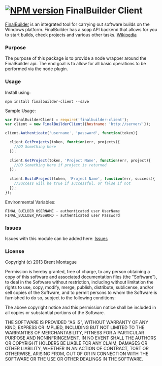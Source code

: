 [![NPM version](https://badge.fury.io/js/finalbuilder-client.png)](http://badge.fury.io/js/finalbuilder-client)
FinalBuilder Client
====================

[FinalBuilder](http://www.finalbuilder.com/) is an integrated tool for carrying out software builds on the 
Windows platform.  FinalBuilder has a soap API backend that allows for you to start builds, check projects
and various other tasks.
[Wikipedia](http://en.wikipedia.org/wiki/FinalBuilder)

### Purpose
The purpose of this package is to provide a node wrapper around the FinalBuilder api. The end goal is to allow 
for all basic operations to be performed via the node plugin.

### Usage

Install using: 
```
npm install finalbuilder-client --save
```

Sample Usage:
``` js
var FinalBuilderClient = require('finalbuilder-client');
var client = new FinalBuilderClient({hostname: 'http://server/'});

client.Authenticate('username', 'password', function(token){

  client.GetProjects(token, function(err, projects){
    //DO Something here
  });
  
  client.GetProject(token, 'Project Name', function(err, project){
    //DO Something here if project is returned
  });
  
  client.BuildProject(token, 'Project Name', function(err, success){
    //Success will be true if successful, or false if not
  });
});

```

Environmental Variables:
```
FINAL_BUILDER_USERNAME - authenticated user UserName
FINAL_BUILDER_PASSWORD - authenticated user Password 
```

### Issues
Issues with this module can be added here: [Issues](https://github.com/bigbam505/finalbuilder-client/issues)


### License

Copyright (c) 2013 Brent Montague

Permission is hereby granted, free of charge, to any person obtaining a copy of this software and associated documentation files (the "Software"), to deal in the Software without restriction, including without limitation the rights to use, copy, modify, merge, publish, distribute, sublicense, and/or sell copies of the Software, and to permit persons to whom the Software is furnished to do so, subject to the following conditions:

The above copyright notice and this permission notice shall be included in all copies or substantial portions of the Software.

THE SOFTWARE IS PROVIDED "AS IS", WITHOUT WARRANTY OF ANY KIND, EXPRESS OR IMPLIED, INCLUDING BUT NOT LIMITED TO THE WARRANTIES OF MERCHANTABILITY, FITNESS FOR A PARTICULAR PURPOSE AND NONINFRINGEMENT. IN NO EVENT SHALL THE AUTHORS OR COPYRIGHT HOLDERS BE LIABLE FOR ANY CLAIM, DAMAGES OR OTHER LIABILITY, WHETHER IN AN ACTION OF CONTRACT, TORT OR OTHERWISE, ARISING FROM, OUT OF OR IN CONNECTION WITH THE SOFTWARE OR THE USE OR OTHER DEALINGS IN THE SOFTWARE.

